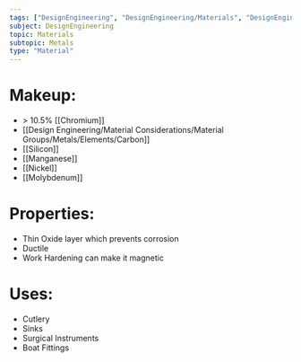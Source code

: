 ```yaml
---
tags: ["DesignEngineering", "DesignEngineering/Materials", "DesignEngineering/Materials/Metals", "DesignEngineering/Materials/Metals/Materials"]
subject: DesignEngineering
topic: Materials
subtopic: Metals
type: "Material"
---
```


# Makeup:
 - \> 10.5% [[Chromium]]
 - [[Design Engineering/Material Considerations/Material Groups/Metals/Elements/Carbon]]
 - [[Silicon]]
 - [[Manganese]]
 - [[Nickel]]
 - [[Molybdenum]]

# Properties:
 - Thin Oxide layer which prevents corrosion
 - Ductile
 - Work Hardening can make it magnetic

# Uses:
 - Cutlery
 - Sinks
 - Surgical Instruments
 - Boat Fittings